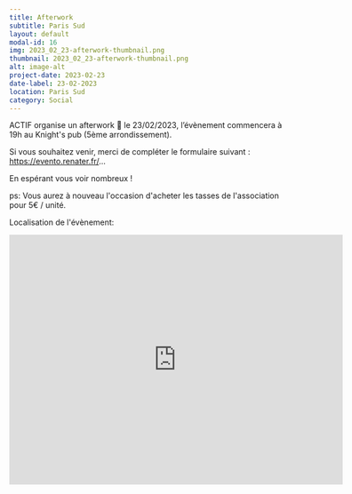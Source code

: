 ```yaml
---
title: Afterwork
subtitle: Paris Sud
layout: default
modal-id: 16
img: 2023_02_23-afterwork-thumbnail.png
thumbnail: 2023_02_23-afterwork-thumbnail.png
alt: image-alt
project-date: 2023-02-23
date-label: 23-02-2023
location: Paris Sud
category: Social
---
```


ACTIF organise un afterwork 🍺 le 23/02/2023, l’évènement commencera à 19h au Knight's pub (5ème arrondissement).

Si vous souhaitez venir, merci de compléter le formulaire suivant : <a href="https://evento.renater.fr/survey/cea-ph-d-students-afterwork-23-02-qqkdhlda" target="_blank">https://evento.renater.fr/... </a>

En espérant vous voir nombreux !

ps: Vous aurez à nouveau l'occasion d'acheter les tasses de l'association pour 5€ / unité.

Localisation de l'évènement:
<iframe src="https://www.google.com/maps/embed?pb=!1m18!1m12!1m3!1d2625.6600042632967!2d2.340669415806871!3d48.8456236095594!2m3!1f0!2f0!3f0!3m2!1i1024!2i768!4f13.1!3m3!1m2!1s0x47e67127a3de42d9%3A0x4a50a1942c8ffc47!2sKnight&#39;s%20Pub!5e0!3m2!1sfr!2sfr!4v1676669003530!5m2!1sfr!2sfr" width="600" height="450" style="border:0;" allowfullscreen="" loading="lazy" referrerpolicy="no-referrer-when-downgrade"></iframe>